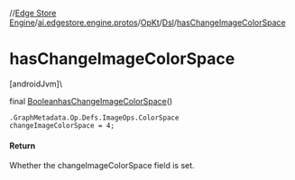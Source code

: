 //[Edge Store Engine](../../../../index.md)/[ai.edgestore.engine.protos](../../index.md)/[OpKt](../index.md)/[Dsl](index.md)/[hasChangeImageColorSpace](has-change-image-color-space.md)

# hasChangeImageColorSpace

[androidJvm]\

final [Boolean](https://developer.android.com/reference/kotlin/java/lang/Boolean.html)[hasChangeImageColorSpace](has-change-image-color-space.md)()

<code>.GraphMetadata.Op.Defs.ImageOps.ColorSpace changeImageColorSpace = 4;</code>

#### Return

Whether the changeImageColorSpace field is set.
